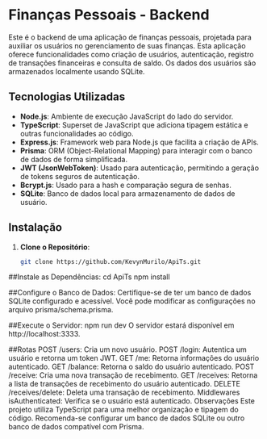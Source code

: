 # Finanças Pessoais - Backend

Este é o backend de uma aplicação de finanças pessoais, projetada para auxiliar os usuários no gerenciamento de suas finanças. Esta aplicação oferece funcionalidades como criação de usuários, autenticação, registro de transações financeiras e consulta de saldo. Os dados dos usuários são armazenados localmente usando SQLite.

## Tecnologias Utilizadas

- **Node.js**: Ambiente de execução JavaScript do lado do servidor.
- **TypeScript**: Superset de JavaScript que adiciona tipagem estática e outras funcionalidades ao código.
- **Express.js**: Framework web para Node.js que facilita a criação de APIs.
- **Prisma**: ORM (Object-Relational Mapping) para interagir com o banco de dados de forma simplificada.
- **JWT (JsonWebToken)**: Usado para autenticação, permitindo a geração de tokens seguros de autenticação.
- **Bcrypt.js**: Usado para a hash e comparação segura de senhas.
- **SQLite**: Banco de dados local para armazenamento de dados de usuário.

## Instalação

1. **Clone o Repositório**:
   ```bash
   git clone https://github.com/KevynMurilo/ApiTs.git
   
##Instale as Dependências:
cd ApiTs
npm install

##Configure o Banco de Dados:
Certifique-se de ter um banco de dados SQLite configurado e acessível. Você pode modificar as configurações no arquivo prisma/schema.prisma.

##Execute o Servidor:
npm run dev
O servidor estará disponível em http://localhost:3333.

##Rotas
POST /users: Cria um novo usuário.
POST /login: Autentica um usuário e retorna um token JWT.
GET /me: Retorna informações do usuário autenticado.
GET /balance: Retorna o saldo do usuário autenticado.
POST /receive: Cria uma nova transação de recebimento.
GET /receives: Retorna a lista de transações de recebimento do usuário autenticado.
DELETE /receives/delete: Deleta uma transação de recebimento.
Middlewares
isAuthenticated: Verifica se o usuário está autenticado.
Observações
Este projeto utiliza TypeScript para uma melhor organização e tipagem do código.
Recomenda-se configurar um banco de dados SQLite ou outro banco de dados compatível com Prisma.

